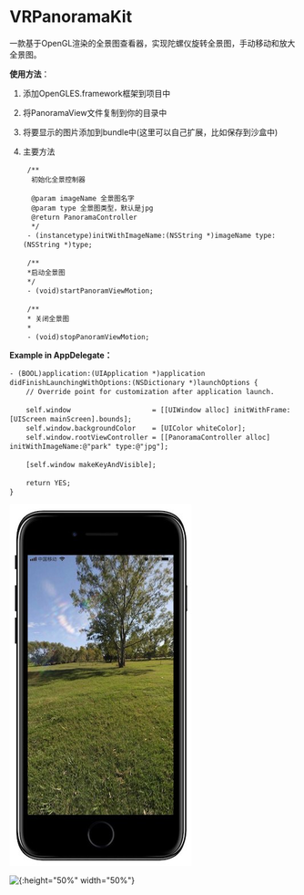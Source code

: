 # VRPanoramaKit
一款基于OpenGL渲染的全景图查看器，实现陀螺仪旋转全景图，手动移动和放大全景图。

**使用方法**：

1. 添加OpenGLES.framework框架到项目中

2. 将PanoramaView文件复制到你的目录中

3. 将要显示的图片添加到bundle中(这里可以自己扩展，比如保存到沙盒中)
4. 主要方法

		/**
		 初始化全景控制器
		
		 @param imageName 全景图名字
		 @param type 全景图类型，默认是jpg
		 @return PanoramaController
		 */
		- (instancetype)initWithImageName:(NSString *)imageName type:(NSString *)type;
		
		/**
		*启动全景图
		*/		
		- (void)startPanoramViewMotion;
		
		/**
		* 关闭全景图
		*
		- (void)stopPanoramViewMotion;


**Example in AppDelegate：**
	
	- (BOOL)application:(UIApplication *)application didFinishLaunchingWithOptions:(NSDictionary *)launchOptions {
	    // Override point for customization after application launch.
	    
	    self.window                    = [[UIWindow alloc] initWithFrame:[UIScreen mainScreen].bounds];
	    self.window.backgroundColor    = [UIColor whiteColor];
	    self.window.rootViewController = [[PanoramaController alloc] initWithImageName:@"park" type:@"jpg"];
	
	    [self.window makeKeyAndVisible];
	    
	    return YES;
	}
![{:height="50%" width="50%"}](show.jpg)

![{:height="50%" width="50%"}](show.gif)

